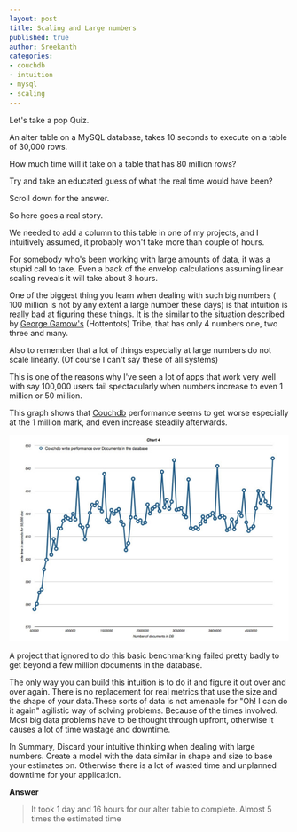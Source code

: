```yaml
---
layout: post
title: Scaling and Large numbers
published: true
author: Sreekanth
categories:
- couchdb
- intuition
- mysql
- scaling
---
```

Let's take a pop Quiz.

An alter table on a MySQL database, takes 10 seconds to execute on a table of 30,000 rows.

How much time will it take on a  table that has 80 million rows?


Try and take an educated guess of what the real time would have been?

Scroll down for the  answer.

So here goes a real story.

We needed to add a column to this table in one of my projects, and I intuitively assumed, it probably won't take more than couple of hours.

For somebody who's been working with large amounts of data, it was a stupid call to take. Even a back of the envelop calculations assuming linear scaling reveals it will take about 8 hours.

One of the biggest thing you learn when dealing with such big numbers ( 100 million is not by any extent a large number these days) is that intuition is really bad at figuring these things. It is the similar to the situation described by [George Gamow's](http://www.amazon.com/One-Two-Three-Infinity-Speculations/dp/0486256642) (Hottentots) Tribe, that has only 4 numbers one, two three and many.

Also to remember that a lot of things especially at large numbers do not scale linearly. (Of course I can't say these of all systems)

This is one of the reasons why I've seen a lot of apps that work very well with say 100,000 users  fail spectacularly when numbers increase to even 1 million or 50 million.

This graph shows that [Couchdb](http://couchdb.apache.org/)
performance seems to get worse especially at the 1 million mark, and
even increase steadily afterwards.

![couchdb (1.1) write performance over 5 million docs on my laptop](/images/couchdb-perf.jpg)

A project that ignored to do this basic benchmarking failed pretty badly to get beyond a few million documents in the database.

The only way  you can build this intuition is to do it and figure it out over and over again. There is no replacement for real metrics that use the size and the shape of your data.These sorts of data is not amenable for "Oh! I can do it again" agilistic way of solving problems. Because of the times involved. Most big data problems have to be thought through upfront, otherwise it causes a lot of time wastage and downtime.

In Summary, Discard your intuitive thinking when dealing with large  numbers. Create a model with the data similar in shape and size to base  your estimates on. Otherwise there is a lot of wasted time and unplanned downtime for your application.

**Answer**

> It took 1 day and 16 hours for our alter table to complete. Almost 5 times the estimated time
